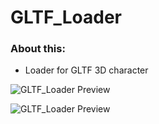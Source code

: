 # GLTF_Loader
### About this:
 * Loader for GLTF 3D character 

![GLTF_Loader Preview](https://zupimages.net/up/18/25/taqe.png)

![GLTF_Loader Preview](https://zupimages.net/up/18/25/ogoi.jpg)
